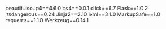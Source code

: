 beautifulsoup4==4.6.0
bs4==0.0.1
click==6.7
Flask==1.0.2
itsdangerous==0.24
Jinja2==2.10
lxml==3.1.0
MarkupSafe==1.0
requests==1.1.0
Werkzeug==0.14.1
